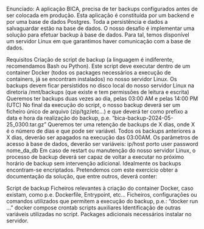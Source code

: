 Enunciado:
A aplicação BICA, precisa de ter backups configurados antes de ser colocada em produção. Esta aplicação é constituída por um backend e por uma base de dados Postgres. Toda a persistência e dados a salvaguardar estão na base de dados. O nosso desafio é implementar uma solução para efetuar backup à base de dados. Para tal, temos disponível um servidor Linux em que garantimos haver comunicação com a base de dados.

Requisitos
Criação de script de backup (a linguagem é indiferente, recomendamos Bash ou Python).
Este script deve executar dentro de um container Docker (todos os packages necessários a execução de containers, já se encontram instalados) no nosso servidor Linux.
Os backups devem ficar persistidos no disco local do nosso servidor Linux na diretoria /mnt/backups (que existe e tem permissões de leitura e escrita)
Queremos ter backups duas vezes ao dia, pelas 03:00 AM e pelas 14:00 PM (UTC)
No final da execução do script, o nosso backup deverá ser um ficheiro único de arquivo (zip/tgz/etc...) e que deverá ter como prefixo a data e hora da realização do backup, p.e. “bica-backup-2024-05-25_0300.tar.gz”
Queremos ter uma retenção de backups de X dias, onde X é o número de dias e que pode ser variável. Todos os backups anteriores a X dias, deverão ser apagados na execução das 03:00AM.
Os parâmetros de acesso à base de dados, deverão ser variáveis:
ip/host
porto
user
password
nome_da_db
Em caso de restart ou manutenção do nosso servidor Linux, o processo de backup deverá ser capaz de voltar a executar no próximo horário de backup sem intervenção adicional.
Idealmente os backups encontram-se encriptados.
Pretendemos com este exercício obter a documentação da solução, que entre outros, deverá conter:

Script de backup
Ficheiros relevantes à criação do container Docker, caso existam, como p.e. Dockerfile, Entrypoint, etc...
Ficheiros, configurações ou comandos utilizados que permitem a execução do backup, p.e.:
“docker run ...”
docker compose
crontab
scripts auxiliares
Identificação de outras variáveis utilizadas no script.
Packages adicionais necessários instalar no servidor.
